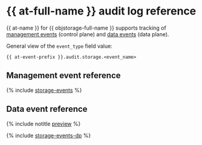 # {{ at-full-name }} audit log reference

{{ at-name }} for {{ objstorage-full-name }} supports tracking of [management events](../audit-trails/concepts/format.md) (control plane) and [data events](../audit-trails/concepts/format-data-plane.md) (data plane).

General view of the `event_type` field value:

```text
{{ at-event-prefix }}.audit.storage.<event_name>
```

## Management event reference

{% include [storage-events](../_includes/audit-trails/events/storage-events.md) %}

## Data event reference

{% include notitle [preview](../_includes/note-preview-by-request.md) %}

{% include [storage-events-dp](../_includes/audit-trails/events/storage-events-dp.md) %}